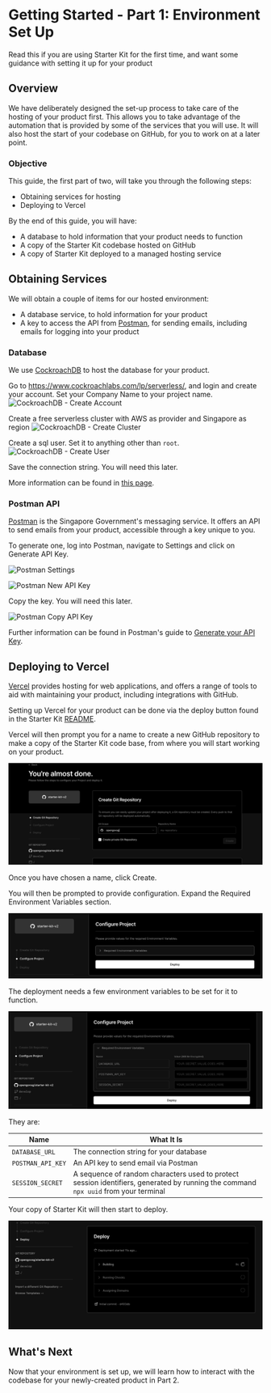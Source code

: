 # Getting Started - Part 1: Environment Set Up

Read this if you are using Starter Kit for the first time, and want
some guidance with setting it up for your product

## Overview

We have deliberately designed the set-up process to take care of the
hosting of your product first. This allows you to take advantage of the
automation that is provided by some of the services that you will use. It
will also host the start of your codebase on GitHub, for you to work on 
at a later point.

### Objective

This guide, the first part of two, will take you through the following steps:
- Obtaining services for hosting
- Deploying to Vercel

By the end of this guide, you will have:
- A database to hold information that your product needs to function
- A copy of the Starter Kit codebase hosted on GitHub
- A copy of Starter Kit deployed to a managed hosting service

## Obtaining Services

We will obtain a couple of items for our hosted environment:
- A database service, to hold information for your product
- A key to access the API from [Postman](https://www.postman.gov.sg),
  for sending emails, including emails for logging into your product

### Database

We use [CockroachDB](https://www.cockroachlabs.com/) to host the database
for your product. 

Go to https://www.cockroachlabs.com/lp/serverless/, and login and create
your account. Set your Company Name to your project name.
![CockroachDB - Create Account](../../cockroach/cockroach-create-account.png)

Create a free serverless cluster with AWS as provider and Singapore as region
![CockroachDB - Create Cluster](../../cockroach/cockroach-create-cluster.png)

Create a sql user. Set it to anything other than `root`.
![CockroachDB - Create User](../../cockroach/cockroach-create-sql-user.png)

Save the connection string. You will need this later.

More information can be found in [this page](../../cockroach/README.md).

### Postman API

[Postman](https://www.postman.gov.sg) is the Singapore Government's
messaging service. It offers an API to send emails from your product,
accessible through a key unique to you.

To generate one, log into Postman, navigate to Settings and click on Generate API Key.

![Postman Settings](https://1981680851-files.gitbook.io/~/files/v0/b/gitbook-x-prod.appspot.com/o/spaces%2F-MAQH3DF49Lq0AJudrbF%2Fuploads%2FjJsBFXqPldqbpTv6JqPJ%2FScreenshot%202023-02-24%20at%203.13.56%20PM.png?alt=media&token=7dcd58ed-52ae-4aff-93ae-9ab8702ab8d0)

![Postman New API Key](https://1981680851-files.gitbook.io/~/files/v0/b/gitbook-x-prod.appspot.com/o/spaces%2F-MAQH3DF49Lq0AJudrbF%2Fuploads%2Fl8qPjaF3eiNIrt0Zo8Op%2FScreenshot%202023-04-05%20at%2010.53.38%20AM.png?alt=media&token=ba47bc2a-ca93-4ec8-b66c-b6d9affebca4)

Copy the key. You will need this later.

![Postman Copy API Key](https://1981680851-files.gitbook.io/~/files/v0/b/gitbook-x-prod.appspot.com/o/spaces%2F-MAQH3DF49Lq0AJudrbF%2Fuploads%2FJ2ztqOOvyBfcaV0gdLfI%2FScreenshot%202023-04-05%20at%2010.54.31%20AM.png?alt=media&token=ce699a50-6ed6-4614-8d1e-cdd18cb6ba89)

Further information can be found in Postman's guide to 
[Generate your API Key](https://guide.postman.gov.sg/api-guide/generate-your-api-key).

## Deploying to Vercel

[Vercel](https://vercel.com) provides hosting for web applications, 
and offers a range of tools to aid with maintaining your product, including
integrations with GitHub.

Setting up Vercel for your product can be done via the deploy button found
in the Starter Kit [README](../../../README.md#deployment).

Vercel will then prompt you for a name to create a new 
GitHub repository to make a copy of the Starter
Kit code base, from where you will start working on your product.

![Vercel - Create Repository](./create-repository.png)

Once you have chosen a name, click Create.

You will then be prompted to provide configuration. Expand
the Required Environment Variables section.

![Vercel - Configure Project](./configure-project.png)

The deployment needs a few environment variables to be set for it to function. 

![Vercel - Configure Project, Expanded](./configure-project-expand.png)

They are:

| Name | What It Is |
|-|-|
|`DATABASE_URL`| The connection string for your database |
|`POSTMAN_API_KEY`| An API key to send email via Postman |
|`SESSION_SECRET`| A sequence of random characters used to protect session identifiers, generated by running the command `npx uuid` from your terminal |

Your copy of Starter Kit will then start to deploy.

![Vercel - Deploy](./deploy.png)

## What's Next

Now that your environment is set up, we will learn how to
interact with the codebase for your newly-created product
in Part 2.
